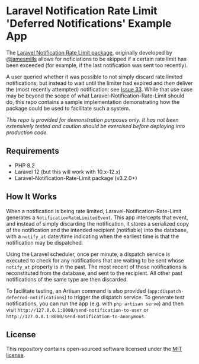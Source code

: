 # Laravel Notification Rate Limit 'Deferred Notifications' Example App

The [Laravel Notification Rate Limit package](https://github.com/jamesmills/laravel-notification-rate-limit), originally 
developed by [@jamesmills](https://github.com/jamesmills) allows for noficiations to be 
skipped if a certain rate limit has been exceeded (for example, if the last notification was sent
too recently).

A user queried whether it was possible to not simply discard rate limited notifications, but instead to wait until
the limiter had expired and *then* deliver the (most recently attempted) notification: see [Issue 33](https://github.com/jamesmills/laravel-notification-rate-limit/issues/33). 
While that use case may be beyond the scope of what Laravel-Notification-Rate-Limit should do, this repo contains
a sample implementation demonstrating how the package could be used to facilitate such a system.

_This repo is provided for demonstration purposes only. It has not been extensively tested and caution should be
exercised before deploying into production code._

## Requirements

- PHP 8.2
- Laravel 12 (but this will work with 10.x-12.x)
- Laravel-Notification-Rate-Limit package (v3.2.0+)

## How It Works

When a notification is being rate limited, Laravel-Notification-Rate-Limit generates a `NotificationRateLimitedEvent`.
This app intercepts that event, and instead of simply discarding the notification, it stores a serialized copy of
the notification and the intended recipient (notifiable) into the database, with a `notify_at` dater/time indicating 
when the earliest time is that the notification may be dispatched.

Using the Laravel scheduler, once per minute, a dispatch service is executed to check for any notifications that
are waiting to be sent whose `notify_at` property is in the past. The most recent of those notifications is 
reconstituted from the database, and sent to the recipient. All other past notifications of the same type
are then discarded.

To facilitate testing, an Artisan command is also provided (`app:dispatch-deferred-notifications`) to trigger
the dispatch service. To generate test notifications, you can run the app (e.g. with `php artisan serve`) and
then visit `http://127.0.0.1:8000/send-notification-to-user` or `http://127.0.0.1:8000/send-notification-to-anonymous`.

## License

This repository contains open-sourced software licensed under the [MIT license](https://opensource.org/licenses/MIT).
